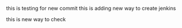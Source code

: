 
this is testing for new commit
this is adding new way to create jenkins


 
this is new way to check
